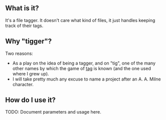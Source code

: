 What is it?
-----------

It's a file tagger. It doesn't care what kind of files, it just handles keeping track of their tags.


Why "tigger"?
-------------

Two reasons:

* As a play on the idea of being a tagger, and on "tig", one of the many other names by which the game of [tag](http://en.wikipedia.org/wiki/Tag_\(game\)) is known (and the one used where I grew up).
* I will take pretty much any excuse to name a project after an A. A. Milne character.


How do I use it?
----------------

TODO: Document parameters and usage here.
